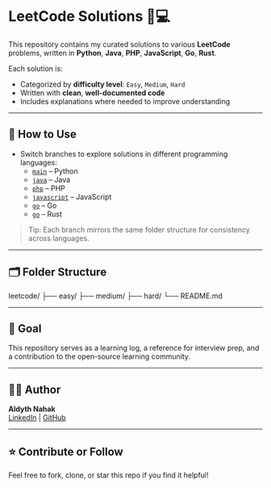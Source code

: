# LeetCode Solutions 🧠💻

This repository contains my curated solutions to various **LeetCode** problems, written in **Python**, **Java**, **PHP**, **JavaScript**, **Go**, **Rust**.

Each solution is:
- Categorized by **difficulty level**: `Easy`, `Medium`, `Hard`
- Written with **clean**, **well-documented code**
- Includes explanations where needed to improve understanding

---

## 📌 How to Use

- Switch branches to explore solutions in different programming languages:
  - [`main`](https://github.com/AldythNahak/leetcode) – Python
  - [`java`](https://github.com/AldythNahak/leetcode/tree/java) – Java
  - [`php`](https://github.com/AldythNahak/leetcode/tree/php) – PHP
  - [`javascript`](https://github.com/AldythNahak/leetcode/tree/javascript) – JavaScript
  - [`go`](https://github.com/AldythNahak/leetcode/tree/go) – Go
  - [`go`](https://github.com/AldythNahak/leetcode/tree/rust) – Rust

> Tip: Each branch mirrors the same folder structure for consistency across languages.

---

## 🗂 Folder Structure
leetcode/
├── easy/
├── medium/
├── hard/
└── README.md

---

## 📖 Goal

This repository serves as a learning log, a reference for interview prep, and a contribution to the open-source learning community.

---

## 🧑‍💻 Author

**Aldyth Nahak**  
[LinkedIn](https://linkedin.com/in/aldythnahak) | [GitHub](https://github.com/AldythNahak)

---

## ⭐️ Contribute or Follow

Feel free to fork, clone, or star this repo if you find it helpful!

